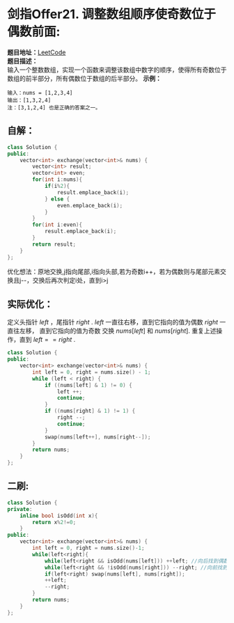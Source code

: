 # 剑指Offer21. 调整数组顺序使奇数位于偶数前面:  
**题目地址：**[LeetCode](https://leetcode-cn.com/problems/diao-zheng-shu-zu-shun-xu-shi-qi-shu-wei-yu-ou-shu-qian-mian-lcof/)  
**题目描述：**  
输入一个整数数组，实现一个函数来调整该数组中数字的顺序，使得所有奇数位于数组的前半部分，所有偶数位于数组的后半部分。
**示例：**  
```
输入：nums = [1,2,3,4]
输出：[1,3,2,4] 
注：[3,1,2,4] 也是正确的答案之一。
```

## 自解：  
```cpp
class Solution {
public:
    vector<int> exchange(vector<int>& nums) {
        vector<int> result;
        vector<int> even;
        for(int i:nums){
            if(i%2){
                result.emplace_back(i);
            } else {
                even.emplace_back(i);
            }
        }
        for(int i:even){
            result.emplace_back(i);
        }
        return result;
    }
};
```
优化想法：原地交换,j指向尾部,i指向头部,若为奇数i++，若为偶数则与尾部元素交换且j--，交换后再次判定i处，直到i>j  

## 实际优化：  
定义头指针 $left$ ，尾指针 $right$ .
$left$ 一直往右移，直到它指向的值为偶数
$right$ 一直往左移， 直到它指向的值为奇数
交换 $nums[left]$ 和 $nums[right]$.
重复上述操作，直到 $left == right$ .
```cpp
class Solution {
public:
    vector<int> exchange(vector<int>& nums) {
        int left = 0, right = nums.size() - 1;
        while (left < right) {
            if ((nums[left] & 1) != 0) {
                left ++;
                continue;
            }
            if ((nums[right] & 1) != 1) {
                right --;
                continue;
            }
            swap(nums[left++], nums[right--]);
        }
        return nums;
    }
};
```

## 二刷:  
```cpp
class Solution {
private:
    inline bool isOdd(int x){
        return x%2!=0;
    }
public:
    vector<int> exchange(vector<int>& nums) {
        int left = 0, right = nums.size()-1;
        while(left<right){
            while(left<right && isOdd(nums[left])) ++left; //向后找到偶数
            while(left<right && !isOdd(nums[right])) --right; //向前找到奇数
            if(left<right) swap(nums[left], nums[right]);
            ++left;
            --right;
        }
        return nums;
    }
};
```
